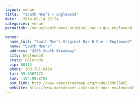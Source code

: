 ```yaml
---
layout: venue 
title:  "South Moe’s – Englewood"
date:   2014-08-14 22:24
categories: venue
permalink: /venue/south-moes-original-bar-b-que-englewood

venue:
  name_full: "South Moe’s Original Bar B Que - Englewood"
  name: "South Moe's"
  address: "3295 South Broadway"
  city: Englewood
  state: Colorado
  zip: 80113
  phone: 303-781-0414
  lat: 39.6567472
  lon: -104.9878702
  osm_link: http://www.openstreetmap.org/node/739075985
  website: http://www.moesdenver.com/south-moes-englewood/
---
```

